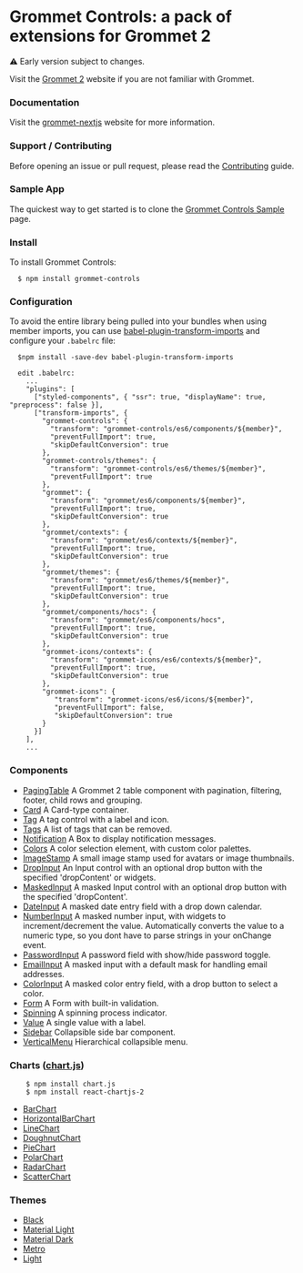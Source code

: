 # Grommet Controls: a pack of extensions for Grommet 2

:warning: Early version subject to changes.

Visit the [Grommet 2](https://v2.grommet.io) website if you are not familiar with Grommet.

### Documentation

Visit the [grommet-nextjs](https://grommet-nextjs.herokuapp.com/add-ons) website for more information.

### Support / Contributing

Before opening an issue or pull request, please read the [Contributing](https://github.com/atanasster/grommet-controls/blob/master/CONTRIBUTING.md) guide.

### Sample App

  The quickest way to get started is to clone the [Grommet Controls Sample](https://github.com/atanasster/grommet-controls-sample) page.

### Install

  To install Grommet Controls:

  ```
    $ npm install grommet-controls
  ```

### Configuration

  To avoid the entire library being pulled into your bundles when using member imports, you can use [babel-plugin-transform-imports](https://www.npmjs.com/package/babel-plugin-transform-imports)
  and configure your `.babelrc` file:
  ```
    $npm install -save-dev babel-plugin-transform-imports

    edit .babelrc:
      ...
      "plugins": [
        ["styled-components", { "ssr": true, "displayName": true, "preprocess": false }],
        ["transform-imports", {
          "grommet-controls": {
            "transform": "grommet-controls/es6/components/${member}",
            "preventFullImport": true,
            "skipDefaultConversion": true
          },
          "grommet-controls/themes": {
            "transform": "grommet-controls/es6/themes/${member}",
            "preventFullImport": true
          },
          "grommet": {
            "transform": "grommet/es6/components/${member}",
            "preventFullImport": true,
            "skipDefaultConversion": true
          },
          "grommet/contexts": {
            "transform": "grommet/es6/contexts/${member}",
            "preventFullImport": true,
            "skipDefaultConversion": true
          },
          "grommet/themes": {
            "transform": "grommet/es6/themes/${member}",
            "preventFullImport": true,
            "skipDefaultConversion": true
          },
          "grommet/components/hocs": {
            "transform": "grommet/es6/components/hocs",
            "preventFullImport": true,
            "skipDefaultConversion": true
          },
          "grommet-icons/contexts": {
            "transform": "grommet-icons/es6/contexts/${member}",
            "preventFullImport": true,
            "skipDefaultConversion": true
          },
          "grommet-icons": {
             "transform": "grommet-icons/es6/icons/${member}",
             "preventFullImport": false,
             "skipDefaultConversion": true
          }
        }]
      ],
      ...
  ```

### Components

 * [PagingTable](https://grommet-nextjs.herokuapp.com/documentation/PagingTable) A Grommet 2 table component with pagination, filtering, footer, child rows and grouping.
 * [Card](https://grommet-nextjs.herokuapp.com/documentation/Card) A Card-type container.
 * [Tag](https://grommet-nextjs.herokuapp.com/documentation/Tag) A tag control with a label and icon.
 * [Tags](https://grommet-nextjs.herokuapp.com/documentation/Tags) A list of tags that can be removed.
 * [Notification](https://grommet-nextjs.herokuapp.com/documentation/Notification) A Box to display notification messages.
 * [Colors](https://grommet-nextjs.herokuapp.com/documentation/Colors) A color selection element, with custom color palettes.
 * [ImageStamp](https://grommet-nextjs.herokuapp.com/documentation/ImageStamp) A small image stamp used for avatars or image thumbnails.
 * [DropInput](https://grommet-nextjs.herokuapp.com/documentation/DropInput) An Input control with an optional drop button with the specified 'dropContent' or widgets.
 * [MaskedInput](https://grommet-nextjs.herokuapp.com/documentation/MaskedInput) A masked Input control with an optional drop button with the specified 'dropContent'.
 * [DateInput](https://grommet-nextjs.herokuapp.com/documentation/DateInput) A masked date entry field with a drop down calendar.
 * [NumberInput](https://grommet-nextjs.herokuapp.com/documentation/NumberInput) A masked number input, with widgets to increment/decrement the value. Automatically converts the value to a numeric type, so you dont have to parse strings in your onChange event.
 * [PasswordInput](https://grommet-nextjs.herokuapp.com/documentation/PasswordInput) A password field with show/hide password toggle.
 * [EmailInput](https://grommet-nextjs.herokuapp.com/documentation/EmailInput) A masked input with a default mask for handling email addresses.
 * [ColorInput](https://grommet-nextjs.herokuapp.com/documentation/ColorInput) A masked color entry field, with a drop button to select a color.
 * [Form](https://grommet-nextjs.herokuapp.com/documentation/Form) A Form with built-in validation.
 * [Spinning](https://grommet-nextjs.herokuapp.com/documentation/Spinning) A spinning process indicator.
 * [Value](https://grommet-nextjs.herokuapp.com/documentation/Value) A single value with a label.
 * [Sidebar](https://grommet-nextjs.herokuapp.com/documentation/Sidebar) Collapsible side bar component.
 * [VerticalMenu](https://grommet-nextjs.herokuapp.com/documentation/VerticalMenu) Hierarchical collapsible menu.

### Charts ([chart.js](http://www.chartjs.org))
```
    $ npm install chart.js
    $ npm install react-chartjs-2
```

 * [BarChart](https://grommet-nextjs.herokuapp.com/add-ons/barchart)
 * [HorizontalBarChart](https://grommet-nextjs.herokuapp.com/add-ons/horizontalbarchart)
 * [LineChart](https://grommet-nextjs.herokuapp.com/add-ons/linechart)
 * [DoughnutChart](https://grommet-nextjs.herokuapp.com/add-ons/doughnutchart)
 * [PieChart](https://grommet-nextjs.herokuapp.com/add-ons/piechart)
 * [PolarChart](https://grommet-nextjs.herokuapp.com/add-ons/polarchart)
 * [RadarChart](https://grommet-nextjs.herokuapp.com/add-ons/radarchart)
 * [ScatterChart](https://grommet-nextjs.herokuapp.com/add-ons/scatterchart)
 
### Themes

 * [Black](https://grommet-nextjs.herokuapp.com/?theme=black)
 * [Material Light](https://grommet-nextjs.herokuapp.com/?theme=materiallight)
 * [Material Dark](https://grommet-nextjs.herokuapp.com/?theme=materialdark)
 * [Metro](https://grommet-nextjs.herokuapp.com/?theme=metro)
 * [Light](https://grommet-nextjs.herokuapp.com/?theme=light)


